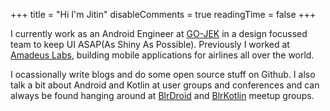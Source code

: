+++
title = "Hi I'm Jitin"
disableComments = true
readingTime = false
+++

<!-- ![alt text](/test.jpg) -->

I currently work as an Android Engineer at <a href="https://www.gojek.io/" target="_blank">GO-JEK</a> in a design focussed team to keep UI ASAP(As Shiny As Possible). Previously I worked at [Amadeus Labs](http://www.amadeus.in/), building mobile applications for airlines all over the world.

I ocassionally write blogs and do some open source stuff on Github. I also talk a bit about Android and Kotlin at user groups and conferences and can always be found hanging around at [BlrDroid](https://www.meetup.com/en-AU/blrdroid/) and [BlrKotlin](https://www.meetup.com/en-AU/BlrKotlin/) meetup groups.